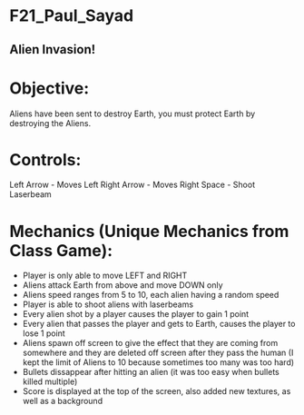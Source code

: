 # F21_Paul_Sayad

## Alien Invasion!

# Objective:

Aliens have been sent to destroy Earth, you must protect Earth by destroying the Aliens.

# Controls:

Left Arrow - Moves Left
Right Arrow - Moves Right
Space - Shoot Laserbeam

# Mechanics (Unique Mechanics from Class Game):

- Player is only able to move LEFT and RIGHT
- Aliens attack Earth from above and move DOWN only
- Aliens speed ranges from 5 to 10, each alien having a random speed
- Player is able to shoot aliens with laserbeams
- Every alien shot by a player causes the player to gain 1 point
- Every alien that passes the player and gets to Earth, causes the player to lose 1 point
- Aliens spawn off screen to give the effect that they are coming from somewhere and they are deleted off screen after they pass the human (I kept the limit of Aliens to 10 because sometimes too many was too hard)
- Bullets dissappear after hitting an alien (it was too easy when bullets killed multiple)
- Score is displayed at the top of the screen, also added new textures, as well as a background
